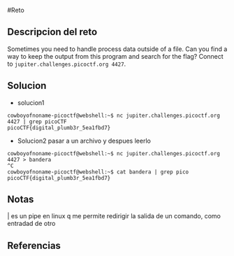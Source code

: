 #Reto 
## Descripcion del reto
Sometimes you need to handle process data outside of a file. Can you find a way to keep the output from this program and search for the flag? Connect to `jupiter.challenges.picoctf.org 4427`.
## Solucion

- solucion1
````
cowboyofnoname-picoctf@webshell:~$ nc jupiter.challenges.picoctf.org 4427 | grep picoCTF  
picoCTF{digital_plumb3r_5ea1fbd7}
`````

- Solucion2
pasar a un archivo y despues leerlo 
````
cowboyofnoname-picoctf@webshell:~$ nc jupiter.challenges.picoctf.org 4427 > bandera      
^C
cowboyofnoname-picoctf@webshell:~$ cat bandera | grep pico
picoCTF{digital_plumb3r_5ea1fbd7}
`````
## Notas
| es un pipe en linux q me permite redirigir la salida de un comando, como entradad de otro
## Referencias
